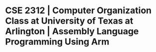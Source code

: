 # CSE 2312 | Computer Organization Class at University of Texas at Arlington | Assembly Language Programming Using Arm
